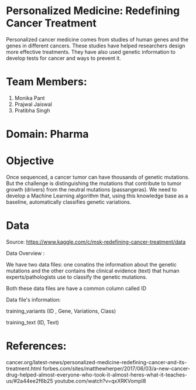 # Personalized Medicine: Redefining Cancer Treatment
 Personalized cancer medicine comes from studies of human genes and the genes in different cancers. These studies have helped researchers design more effective treatments. They have also used genetic information to develop tests for cancer and ways to prevent it.
# Team Members:
 1. Monika Pant
 2. Prajwal Jaiswal
 3. Pratibha Singh
 
# Domain: Pharma

# Objective
Once sequenced, a cancer tumor can have thousands of genetic mutations. But the challenge is distinguishing the mutations that contribute to tumor growth (drivers) from the      neutral mutations (passangeras). We need to develop a Machine Learning algorithm that, using this knowledge base as a baseline, automatically classifies genetic variations.

# Data
Source: https://www.kaggle.com/c/msk-redefining-cancer-treatment/data

Data Overview :

We have two data files: one conatins the information about the genetic mutations and the other contains the clinical evidence (text) that human experts/pathologists use to classify the genetic mutations.

Both these data files are have a common column called ID

Data file's information:

training_variants (ID , Gene, Variations, Class)

training_text (ID, Text)

# References:
cancer.org/latest-news/personalized-medicine-redefining-cancer-and-its-treatment.html
forbes.com/sites/matthewherper/2017/06/03/a-new-cancer-drug-helped-almost-everyone-who-took-it-almost-heres-what-it-teaches-us/#2a44ee2f6b25
youtube.com/watch?v=qxXRKVompI8
